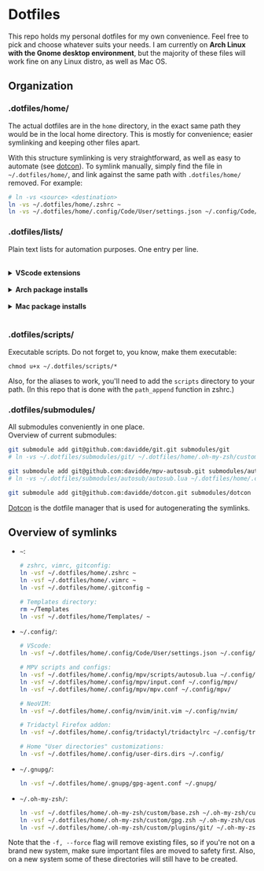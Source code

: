 # Dotfiles
This repo holds my personal dotfiles for my own convenience. Feel free to pick and choose whatever suits your needs. I am currently on **Arch Linux with the Gnome desktop environment**, but the majority of these files will work fine on any Linux distro, as well as Mac OS.

## Organization
### .dotfiles/home/
The actual dotfiles are in the `home` directory, in the exact same path they would be in the local home directory. This is mostly for convenience; easier symlinking and keeping other files apart.

With this structure symlinking is very straightforward, as well as easy to automate (see [dotcon](https://github.com/davidde/dotcon)). To symlink manually, simply find the file in `~/.dotfiles/home/`, and link against the same path with `.dotfiles/home/` removed. For example:
```bash
# ln -vs <source> <destination>
ln -vs ~/.dotfiles/home/.zshrc ~
ln -vs ~/.dotfiles/home/.config/Code/User/settings.json ~/.config/Code/User/
```

### .dotfiles/lists/
Plain text lists for automation purposes. One entry per line.  
&nbsp;

<details>
<summary><b>VScode extensions</b></summary>

* Install vscode extensions from list:
  ```
  cat ~/.dotfiles/lists/vscode-extensions.list | xargs -L1 code --install-extension
  ```

* Generate a new list from installed extensions:
  ```
  code --list-extensions > ~/.dotfiles/lists/vscode-extensions.list
  ```
</details>
&nbsp;

<details>
<summary><b>Arch package installs</b></summary>

* Install pacman packages from a list without reinstalling previously installed ones:
  ```
  sudo pacman -Syu --needed - < ~/.dotfiles/lists/pacman-userprogs.list
  ```

* Install AUR packages from a list without reinstalling previously installed ones:
  ```
  yay -Syu --needed - < ~/.dotfiles/lists/aur-packages.list
  ```
</details>
&nbsp;

<details>
<summary><b>Mac package installs</b></summary>

* Install brew packages from a list:
  ```
  xargs brew install < ~/.dotfiles/lists/brew-packages.list
  ```

* Install brew cask (GUI) packages from a list:
  ```
  xargs brew install --cask < ~/.dotfiles/lists/brew-cask-packages.list
  ```
</details>
&nbsp;

### .dotfiles/scripts/
Executable scripts. Do not forget to, you know, make them executable:
```
chmod u+x ~/.dotfiles/scripts/*
```

Also, for the aliases to work, you'll need to add the `scripts` directory to your path.
(In this repo that is done with the `path_append` function in zshrc.)

### .dotfiles/submodules/
All submodules conveniently in one place.  
Overview of current submodules:
```bash
git submodule add git@github.com:davidde/git.git submodules/git
# ln -vs ~/.dotfiles/submodules/git/ ~/.dotfiles/home/.oh-my-zsh/custom/plugins/

git submodule add git@github.com:davidde/mpv-autosub.git submodules/autosub
# ln -vs ~/.dotfiles/submodules/autosub/autosub.lua ~/.dotfiles/home/.config/mpv/scripts/

git submodule add git@github.com:davidde/dotcon.git submodules/dotcon
```
[Dotcon](https://github.com/davidde/dotcon) is the dotfile manager that is used for autogenerating the symlinks.

## Overview of symlinks
* `~`:
  ```bash
  # zshrc, vimrc, gitconfig:
  ln -vsf ~/.dotfiles/home/.zshrc ~
  ln -vsf ~/.dotfiles/home/.vimrc ~
  ln -vsf ~/.dotfiles/home/.gitconfig ~

  # Templates directory:
  rm ~/Templates
  ln -vsf ~/.dotfiles/home/Templates/ ~
  ```

* `~/.config/`:
  ```bash
  # VScode:
  ln -vsf ~/.dotfiles/home/.config/Code/User/settings.json ~/.config/Code/User/

  # MPV scripts and configs:
  ln -vsf ~/.dotfiles/home/.config/mpv/scripts/autosub.lua ~/.config/mpv/scripts/
  ln -vsf ~/.dotfiles/home/.config/mpv/input.conf ~/.config/mpv/
  ln -vsf ~/.dotfiles/home/.config/mpv/mpv.conf ~/.config/mpv/

  # NeoVIM:
  ln -vsf ~/.dotfiles/home/.config/nvim/init.vim ~/.config/nvim/

  # Tridactyl Firefox addon:
  ln -vsf ~/.dotfiles/home/.config/tridactyl/tridactylrc ~/.config/tridactyl/

  # Home "User directories" customizations:
  ln -vsf ~/.dotfiles/home/.config/user-dirs.dirs ~/.config/
  ```

* `~/.gnupg/`:
  ```bash
  ln -vsf ~/.dotfiles/home/.gnupg/gpg-agent.conf ~/.gnupg/
  ```

* `~/.oh-my-zsh/`:
  ```bash
  ln -vsf ~/.dotfiles/home/.oh-my-zsh/custom/base.zsh ~/.oh-my-zsh/custom/
  ln -vsf ~/.dotfiles/home/.oh-my-zsh/custom/gpg.zsh ~/.oh-my-zsh/custom/
  ln -vsf ~/.dotfiles/home/.oh-my-zsh/custom/plugins/git/ ~/.oh-my-zsh/custom/plugins/
  ```

Note that the `-f, --force` flag will remove existing files, so if you're not on a brand new system, make sure important files are moved to safety first. Also, on a new system some of these directories will still have to be created.
